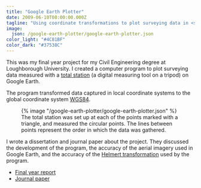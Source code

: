 ```yaml
---
title: "Google Earth Plotter"
date: 2009-06-10T08:00:00.000Z
tagline: "Using coordinate transformations to plot surveying data in <span class=\"u-no-break\">Google Earth</span>"
image:
  json: /google-earth-plotter/google-earth-plotter.json
color_light: "#4C81BF"
color_dark: "#37538C"
---
```


This was my final year project for my Civil Engineering degree at Loughborough University. I created a computer program to plot surveying data measured with a [total station][1] (a digital measuring tool on a tripod) on Google Earth.

The program transformed data captured in local coordinate systems to the global coordinate system [WGS84][2].

<figure>
  <div class="c-image-background u-rounded">
    {% image "/google-earth-plotter/google-earth-plotter.json" %}
  </div>
  <figcaption>
    The total station was set up at each of the points marked with a triangle, and measured the circular points. The lines between points represent the order in which the data was gathered.
  </figcaption>
</figure>

I wrote a dissertation and journal paper about the project. They discussed the development of the program, the accuracy of the aerial imagery used in Google Earth, and the accuracy of the [Helmert transformation][3] used by the program.

- [Final year report][4]
- [Journal paper][5]

[1]: https://en.wikipedia.org/wiki/Total_station "Total station on Wikipedia"
[2]: https://en.wikipedia.org/wiki/World_Geodetic_System "World Geodetic System on Wikipedia"
[3]: https://en.wikipedia.org/wiki/Helmert_transformation "Helmert transformation on Wikipedia"
[4]: https://drive.google.com/open?id=1kkMI9dDiy3w4DaTmG9UvNJO5ReWGfLG9 "Plotting Surveying Data in Google Earth – Final year report"
[5]: https://drive.google.com/open?id=1T1JZ-E6xS4kG7JKPL-yGgJH2z_gDZXL5 "Plotting Surveying Data in Google Earth – Journal paper"
